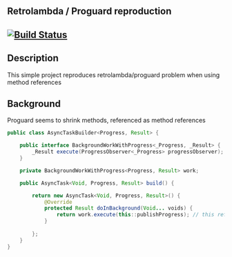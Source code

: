 ## Retrolambda / Proguard reproduction

[![Build Status](https://travis-ci.org/denis-itskovich/retrolambda-method-ref-repro.svg?branch=master)](https://travis-ci.org/denis-itskovich/retrolambda-method-ref-repro)
---

## Description
This simple project reproduces retrolambda/proguard problem when using method references

## Background
Proguard seems to shrink methods, referenced as method references

```java
public class AsyncTaskBuilder<Progress, Result> {

	public interface BackgroundWorkWithProgress<_Progress, _Result> {
		_Result execute(ProgressObserver<_Progress> progressObserver);
	}

	private BackgroundWorkWithProgress<Progress, Result> work;

	public AsyncTask<Void, Progress, Result> build() {

		return new AsyncTask<Void, Progress, Result>() {
			@Override
			protected Result doInBackground(Void... voids) {
				return work.execute(this::publishProgress); // this reference will not be taken into account by Proguard
			}
			
		};
	}
}
```
